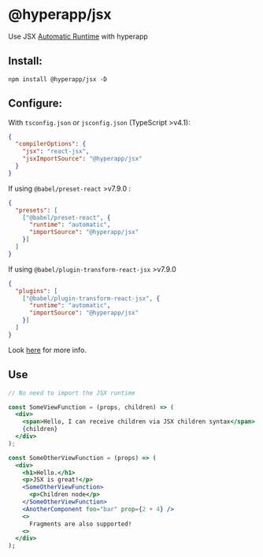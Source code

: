 # @hyperapp/jsx

Use JSX [Automatic Runtime](https://reactjs.org/blog/2020/09/22/introducing-the-new-jsx-transform.html#manual-babel-setup) with hyperapp

## Install:

```
npm install @hyperapp/jsx -D
```

## Configure:

With `tsconfig.json` or `jsconfig.json` (TypeScript >v4.1):

```json
{
  "compilerOptions": {
    "jsx": "react-jsx",
    "jsxImportSource": "@hyperapp/jsx"
  }
}
```

If using `@babel/preset-react` >v7.9.0 :

```json
{
  "presets": [
    ["@babel/preset-react", {
      "runtime": "automatic",
      "importSource": "@hyperapp/jsx"
    }]
  ]
}
```

If using `@babel/plugin-transform-react-jsx` >v7.9.0

```json
{
  "plugins": [
    ["@babel/plugin-transform-react-jsx", {
      "runtime": "automatic",
      "importSource": "@hyperapp/jsx"
    }]
  ]
}
```

Look [here](https://babeljs.io/docs/en/babel-plugin-transform-react-jsx) for more info.

## Use

```jsx
// No need to import the JSX runtime

const SomeViewFunction = (props, children) => (
  <div>
    <span>Hello, I can receive children via JSX children syntax</span>
    {children}
  </div>
);

const SomeOtherViewFunction = (props) => (
  <div>
    <h1>Hello.</h1>
    <p>JSX is great!</p>
    <SomeOtherViewFunction>
      <p>Children node</p>
    </SomeOtherViewFunction>
    <AnotherComponent foo="bar" prop={2 + 4} />
    <>
      Fragments are also supported!
    <>
  </div>
);


```
